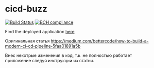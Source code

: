# cicd-buzz
[![Build Status](https://travis-ci.org/Terlins/cicd-buzz.svg?branch=master)](https://travis-ci.org/Terlins/cicd-buzz)
[![BCH compliance](https://bettercodehub.com/edge/badge/Terlins/cicd-buzz?branch=master)](https://bettercodehub.com/)

Find the deployed application [here](https://cicdbuzztestterlins.herokuapp.com/)

Оригинальная статья https://medium.com/bettercode/how-to-build-a-modern-ci-cd-pipeline-5faa01891a5b

Внес некотрые изменения в код, т.к. не полностью работает приложение следуя инструкции из статьи.